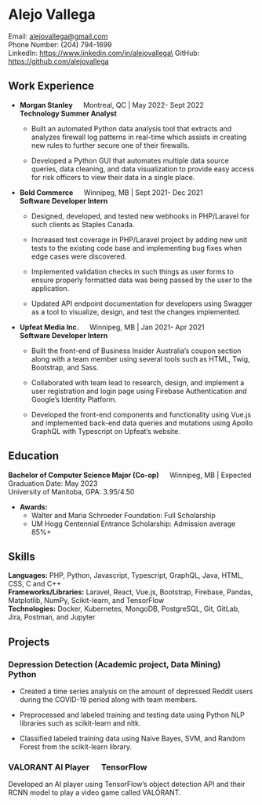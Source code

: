# Alejo Vallega

Email: alejovallega@gmail.com\
Phone Number: (204) 794-1699\
LinkedIn: https://www.linkedin.com/in/alejovallega\
GitHub: https://github.com/alejovallega

## Work Experience

- **Morgan Stanley** &emsp; Montreal, QC | May 2022- Sept 2022\
 **Technology Summer Analyst**
    - Built an automated Python data analysis tool that extracts and analyzes firewall log patterns in real-time which assists in creating new rules to further secure one of their firewalls.

    - Developed a Python GUI that automates multiple data source queries, data cleaning, and data visualization to provide easy access for risk officers to view their data in a single place.

- **Bold Commerce** &emsp; Winnipeg, MB | Sept 2021- Dec 2021\
 **Software Developer Intern**
    - Designed, developed, and tested new webhooks in PHP/Laravel for such clients as Staples Canada.

    - Increased test coverage in PHP/Laravel project by adding new unit tests to the existing code base and implementing bug fixes when edge cases were discovered.
    
    - Implemented validation checks in such things as user forms to ensure properly formatted data was being passed by the user to the application.

    - Updated API endpoint documentation for developers using Swagger as a tool to visualize, design, and test the changes implemented.

- **Upfeat Media Inc.** &emsp; Winnipeg, MB | Jan 2021- Apr 2021\
 **Software Developer Intern**
    - Built the front-end of Business Insider Australia’s coupon section along with a team member using several tools such as HTML, Twig, Bootstrap, and Sass.

    - Collaborated with team lead to research, design, and implement a user registration and login page using Firebase Authentication and Google’s Identity Platform.
    
    - Developed the front-end components and functionality using Vue.js and implemented back-end data queries and mutations using Apollo GraphQL with Typescript on Upfeat’s website.

## Education

**Bachelor of Computer Science Major (Co-op)** &emsp; Winnipeg, MB | Expected Graduation Date: May 2023\
University of Manitoba, GPA: 3.95/4.50
- **Awards:**
    - Walter and Maria Schroeder Foundation: Full Scholarship
    - UM Hogg Centennial Entrance Scholarship: Admission average 85%+

## Skills

**Languages:** PHP, Python, Javascript, Typescript, GraphQL, Java, HTML, CSS, C and C++\
**Frameworks/Libraries:** Laravel, React, Vue.js, Bootstrap, Firebase, Pandas, Matplotlib, NumPy, Scikit-learn, and TensorFlow\
**Technologies:** Docker, Kubernetes, MongoDB, PostgreSQL, Git, GitLab, Jira, Postman, and Jupyter

## Projects

### Depression Detection (Academic project, Data Mining) &emsp; Python

- Created a time series analysis on the amount of depressed Reddit users during the COVID-19 period along with team members.

- Preprocessed and labeled training and testing data using Python NLP libraries such as scikit-learn and nltk.

- Classified labeled training data using Naive Bayes, SVM, and Random Forest from the scikit-learn library.

### VALORANT AI Player &emsp; TensorFlow

Developed an AI player using TensorFlow’s object detection API and their RCNN model to play a video game called
VALORANT.
